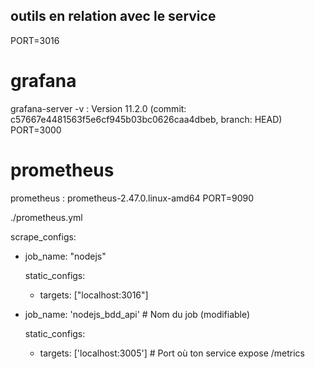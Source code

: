 ## outils en relation avec le service

PORT=3016


# grafana
grafana-server -v : Version 11.2.0 (commit: c57667e4481563f5e6cf945b03bc0626caa4dbeb, branch: HEAD)
PORT=3000


# prometheus
prometheus : prometheus-2.47.0.linux-amd64
PORT=9090

./prometheus.yml

scrape_configs:

  - job_name: "nodejs"

    static_configs:
      - targets: ["localhost:3016"]

  - job_name: 'nodejs_bdd_api'  # Nom du job (modifiable)

    static_configs:
      - targets: ['localhost:3005']  # Port où ton service expose /metrics